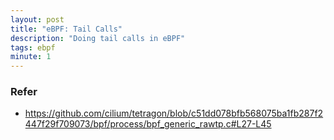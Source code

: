 ```yaml
---
layout: post
title: "eBPF: Tail Calls"
description: "Doing tail calls in eBPF"
tags: ebpf
minute: 1
---
```



### Refer
- https://github.com/cilium/tetragon/blob/c51dd078bfb568075ba1fb287f2447f29f709073/bpf/process/bpf_generic_rawtp.c#L27-L45